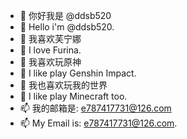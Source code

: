 - 👋 你好我是 @ddsb520
- 👋 Hello i'm @ddsb520.
- 👀 我喜欢芙宁娜
- 👀 I love Furina.
- 🌱 我喜欢玩原神
- 🌱 I like play Genshin Impact.
- 💞️ 我也喜欢玩我的世界
- 💞️ I like play Minecraft too.
- 📫 我的邮箱是: e787417731@126.com
- 📫 My Email is: e787417731@126.com.

<!---
ddsb520/ddsb520 is a ✨ special ✨ repository because its `README.md` (this file) appears on your GitHub profile.
You can click the Preview link to take a look at your changes.
--->
